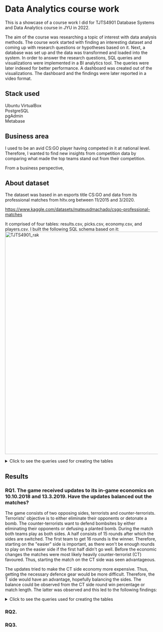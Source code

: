# Data Analytics course work
This is a showcase of a course work I did for TJTS4901 Database Systems and Data Analytics course in JYU in 2022.

The aim of the course was researching a topic of interest with data analysis methods. The course work started with finding an interesting dataset and coming up with research questions or hypotheses based on it. Next, a database was set up and the data was transformed and loaded into the system. In order to answer the research questions, SQL queries and visualizations were implemented in a BI analytics tool. The queries were later indexed for better performance. A dashboard was created out of the visualizations. The dashboard and the findings were later reported in a video format.

## Stack used
Ubuntu VirtualBox  
PostgreSQL  
pgAdmin  
Metabase  
## Business area

I used to be an avid CS:GO player having competed in it at national level. Therefore, I wanted to find new insights from competition data by comparing what made the top teams stand out from their competition. 

From a business perspective, 

## About dataset
The dataset was based in an esports title CS:GO and data from its professional matches from hltv.org between 11/2015 and 3/2020.

https://www.kaggle.com/datasets/mateusdmachado/csgo-professional-matches

It comprised of four tables: results.csv, picks.csv, economy.csv, and players.csv. I built the following SQL schema based on it:  
<img width="951" height="731" alt="TJTS4901_rak" src="https://github.com/user-attachments/assets/dc61276c-70d6-4b26-9f0e-d5b351284af0" />

<details>
<summary>Click to see the queries used for creating the tables</summary>

```
code
```
</details>

## Results

### RQ1. The game received updates to its in-game economics on 10.10.2018 and 13.3.2019. Have the updates balanced out the matches?
The game consists of two opposing sides, terrorists and counter-terrorists. Terrorists' objective is to either eliminate their opponents or detonate a bomb. The counter-terrorists want to defend bombsites by either eliminating their opponents or defusing a planted bomb. During the match both teams play as both sides. A half consists of 15 rounds after which the sides are switched. The first team to get 16 rounds is the winner. Therefore, starting on the "easier" side is important, as there won't be enough rounds to play on the easier side if the first half didn't go well. Before the economic changes the matches were most likely heavily counter-terrorist (CT) favoured. Thus, starting the match on the CT side was seen advantageous. 

The updates tried to make the CT side economy more expensive. Thus, getting the necessary defence gear would be more difficult. Therefore, the T side would have an advantage, hopefully balancing the sides. The balance could be observed from the CT side round win percentage or match length. The latter was observed and this led to the following findings:

<details>
<summary>Click to see the queries used for creating the tables</summary>

```
code
```
</details>

### RQ2.

### RQ3. 
